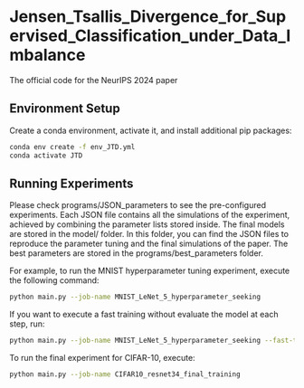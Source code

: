 # Jensen_Tsallis_Divergence_for_Supervised_Classification_under_Data_Imbalance
 
The official code for the NeurIPS 2024 paper []()

## Environment Setup
Create a conda environment, activate it, and install additional pip packages:

```bash
conda env create -f env_JTD.yml
conda activate JTD
```
## Running Experiments
Please check programs/JSON_parameters to see the pre-configured experiments. Each JSON file contains all the simulations of the experiment, achieved by combining the parameter lists stored inside. The final models are stored in the model/ folder. In this folder, you can find the JSON files to reproduce the parameter tuning and the final simulations of the paper. The best parameters are stored in the programs/best_parameters folder.

For example, to run the MNIST hyperparameter tuning experiment, execute the following command:
```bash
python main.py --job-name MNIST_LeNet_5_hyperparameter_seeking
```
If you want to execute a fast training without evaluate the model at each step, run:
```bash
python main.py --job-name MNIST_LeNet_5_hyperparameter_seeking --fast-training
```

To run the final experiment for CIFAR-10, execute:
```bash
python main.py --job-name CIFAR10_resnet34_final_training
```
